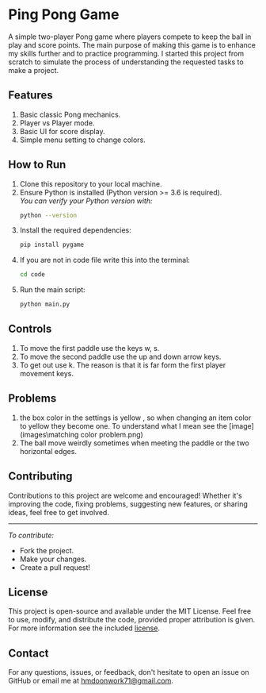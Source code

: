 # Ping Pong Game
A simple two-player Pong game where players compete to keep the ball in play and score points.
The main purpose of making this game is to enhance my skills further and to practice programming.
I started this project from scratch to simulate the process of understanding the requested tasks to make a project.

## Features
1. Basic classic Pong mechanics.
2. Player vs Player mode.
3. Basic UI for score display.
4. Simple menu setting to change colors.

## How to Run
1. Clone this repository to your local machine.
2. Ensure Python is installed (Python version >= 3.6 is required).  
   *You can verify your Python version with:*
   ```bash
   python --version
   ```
3. Install the required dependencies:
   ```bash
   pip install pygame
   ```
4. If you are not in code file write this into the terminal:
    ```bash
   cd code 
   ```
5. Run the main script:
   ```bash
   python main.py
   ```

## Controls
1. To move the first paddle use the keys w, s.
2. To move the second paddle use the up and down arrow keys.
3. To get out use k. The reason is that it is far form the first player movement keys.

## Problems
1. the box color in the settings is yellow , so when changing an item color to yellow they become one.
   To understand what I mean see the [image](images\matching color problem.png)
2. The ball move weirdly sometimes when meeting the paddle or the two horizontal edges.

## Contributing
Contributions to this project are welcome and encouraged!
Whether it's improving the code, fixing problems, suggesting new features, or sharing ideas, feel free to get involved.
    
---
*To contribute:*
- Fork the project.
- Make your changes.
- Create a pull request!

## License
This project is open-source and available under the MIT License. Feel free to use, modify, and distribute the code,
provided proper attribution is given. For more information see the included [license](LICENSE).

## Contact
For any questions, issues, or feedback, don't hesitate to open an issue on GitHub or email me at hmdoonwork71@gmail.com.
